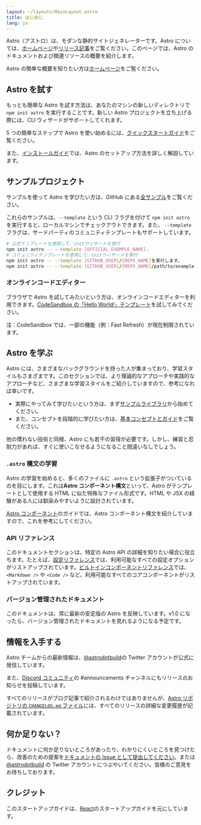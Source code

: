 ```yaml
---
layout: ~/layouts/MainLayout.astro
title: はじめに
lang: ja
---
```


Astro（アストロ）は、モダンな静的サイトジェネレーターです。Astro については、[ホームページ](https://astro.build/)や[リリース記事](https://astro.build/blog/introducing-astro)をご覧ください。このページでは、Astro のドキュメントおよび関連リソースの概要を紹介します。

Astro の簡単な概要を知りたい方は[ホームページ](https://astro.build/)をご覧ください。

## Astro を試す

もっとも簡単な Astro を試す方法は、あなたのマシンの新しいディレクトリで `npm init astro` を実行することです。新しい Astro プロジェクトを立ち上げる際には、CLI ウィザードがサポートしてくれます。

5 つの簡単なステップで Astro を使い始めるには、[クイックスタートガイド](quick-start)をご覧ください。

また、[インストールガイド](/installation)では、Astro のセットアップ方法を詳しく解説しています。

## サンプルプロジェクト

サンプルを使って Astro を学びたい方は、GitHub にある[全サンプル](https://github.com/snowpackjs/astro/tree/main/examples)をご覧ください。

これらのサンプルは、`--template` という CLI フラグを付けて `npm init astro` を実行すると、ローカルマシンでチェックアウトできます。また、 `--template` フラグは、サードパーティのコミュニティテンプレートもサポートしています。

```bash
# 公式テンプレートを使用して、initウィザードを実行
npm init astro -- --template [OFFICIAL_EXAMPLE_NAME].
# コミュニティテンプレートを使用して、initウィザードを実行
npm init astro -- --template [GITHUB_USER]/[REPO_NAME]を実行します。
npm init astro -- --template [GITHUB_USER]/[REPO_NAME]/path/to/example
```

### オンラインコードエディター

ブラウザで Astro を試してみたいという方は、オンラインコードエディターを利用できます。[CodeSandbox の「Hello World!」テンプレート](https://codesandbox.io/s/astro-template-hugb3)を試してみてください。

注：CodeSandbox では、一部の機能（例：Fast Refresh）が現在制限されています。

## Astro を学ぶ

Astro には、さまざまなバックグラウンドを持った人が集まっており、学習スタイルもさまざまです。このセクションでは、より理論的なアプローチや実践的なアプローチなど、さまざまな学習スタイルをご紹介していますので、参考になれば幸いです。

- 実際にやってみて学びたいという方は、まず[サンプルライブラリ](https://github.com/snowpackjs/astro/tree/main/examples)から始めてください。
- また、コンセプトを段階的に学びたい方は、[基本コンセプトとガイド](/core-concepts/project-structure)をご覧ください。

他の慣れない技術と同様、Astro にも若干の習得が必要です。しかし、練習と忍耐力があれば、すぐに使いこなせるようになること間違いなしでしょう。

### `.astro` 構文の学習

Astro の学習を始めると、多くのファイルに `.astro` という拡張子がついているのを目にします。これは**Astro コンポーネント構文**といって、Astro がテンプレートとして使用する HTML に似た特殊なファイル形式です。HTML や JSX の経験がある人には馴染みやすいように設計されています。

[Astro コンポーネント](/core-concepts/astro-components)のガイドでは、Astro コンポーネント構文を紹介していますので、これを参考にしてください。

### API リファレンス

このドキュメントセクションは、特定の Astro API の詳細を知りたい場合に役立ちます。たとえば、[設定リファレンス](/reference/configuration-reference)では、利用可能なすべての設定オプションがリストアップされています。[ビルトインコンポーネントリファレンス](/reference/builtin-components)では、`<Markdown />` や `<Code />` など、利用可能なすべてのコアコンポーネントがリストアップされています。

### バージョン管理されたドキュメント

このドキュメントは、常に最新の安定版の Astro を反映しています。v1.0 になったら、バージョン管理されたドキュメントを見れるようになる予定です。

## 情報を入手する

Astro チームからの最新情報は、[@astrodotbuild](https://twitter.com/astrodotbuild)の Twitter アカウントが公式に発信しています。

また、[Discord コミュニティ](https://astro.build/chat)の #announcements チャンネルにもリリースのお知らせを投稿しています。

すべてのリリースがブログ記事で紹介されるわけではありませんが、[Astro リポジトリの `CHANGELOG.md` ファイル](https://github.com/snowpackjs/astro/blob/main/packages/astro/CHANGELOG.md)には、すべてのリリースの詳細な変更履歴が記載されています。

## 何か足りない？

ドキュメントに何か足りないところがあったり、わかりにくいところを見つけたら、改善のための提案を[ドキュメントの Issue として提出してください](https://github.com/snowpackjs/astro/issues/new/choose)。または [@astrodotbuild](https://twitter.com/astrodotbuild) の Twitter アカウントにつぶやいてください。皆様のご意見をお待ちしております。

## クレジット

このスタートアップガイドは、[React](https://reactjs.org/)のスタートアップガイドを元にしています。
